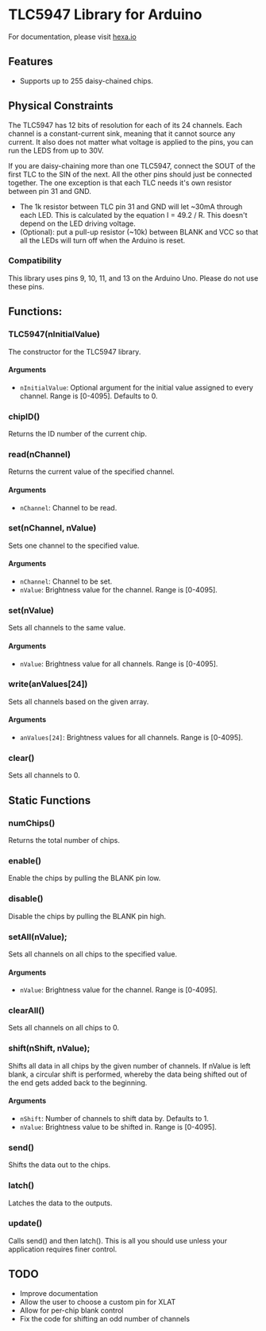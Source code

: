 # TLC5947 Library for Arduino
For documentation, please visit [hexa.io](http://hexa.io)

## Features
- Supports up to 255 daisy-chained chips.

## Physical Constraints
The TLC5947 has 12 bits of resolution for each of its 24 channels. Each channel is a constant-current sink, meaning that it cannot source any current. It also does not matter what voltage is applied to the pins, you can run the LEDS from up to 30V.

If you are daisy-chaining more than one TLC5947, connect the SOUT of the first TLC to the SIN of the next.  All the other pins should just be connected together. The one exception is that each TLC needs it's own resistor between  pin 31 and GND.

- The 1k resistor between TLC pin 31 and GND will let ~30mA through each LED. This is calculated by the equation I = 49.2 / R. This doesn't depend on the LED driving voltage.
- (Optional): put a pull-up resistor (~10k) between BLANK and VCC so that all the LEDs will turn off when the Arduino is reset.

### Compatibility
This library uses pins 9, 10, 11, and 13 on the Arduino Uno. Please do not use these pins.

## Functions:

### TLC5947(nInitialValue)
The constructor for the TLC5947 library.
#### Arguments
- `nInitialValue`: Optional argument for the initial value assigned to every channel. Range is [0-4095]. Defaults to 0.

### chipID()
Returns the ID number of the current chip.

### read(nChannel)
Returns the current value of the specified channel.
#### Arguments
- `nChannel`: Channel to be read.

### set(nChannel, nValue)
Sets one channel to the specified value.
#### Arguments
- `nChannel`: Channel to be set.
- `nValue`: Brightness value for the channel. Range is [0-4095].

### set(nValue)
Sets all channels to the same value.
#### Arguments
- `nValue`: Brightness value for all channels. Range is [0-4095].

### write(anValues[24])
Sets all channels based on the given array.
#### Arguments
- `anValues[24]`: Brightness values for all channels. Range is [0-4095].

### clear()
Sets all channels to 0.

## Static Functions

### numChips()
Returns the total number of chips.

### enable()
Enable the chips by pulling the BLANK pin low.

### disable()
Disable the chips by pulling the BLANK pin high.

### setAll(nValue);
Sets all channels on all chips to the specified value.
#### Arguments
- `nValue`: Brightness value for the channel. Range is [0-4095].

### clearAll()
Sets all channels on all chips to 0.

### shift(nShift, nValue);
Shifts all data in all chips by the given number of channels. If nValue is left blank, a circular shift is performed, whereby the data being shifted out of the end gets added back to the beginning.
#### Arguments
- `nShift`: Number of channels to shift data by. Defaults to 1.
- `nValue`: Brightness value to be shifted in. Range is [0-4095].

### send()
Shifts the data out to the chips.

### latch()
Latches the data to the outputs.

### update()
Calls send() and then latch(). This is all you should use unless your application requires finer control.

## TODO
- Improve documentation
- Allow the user to choose a custom pin for XLAT
- Allow for per-chip blank control
- Fix the code for shifting an odd number of channels
